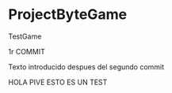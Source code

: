 # ProjectByteGame
TestGame

1r COMMIT

Texto introducido despues del segundo commit

HOLA PIVE ESTO ES UN TEST
